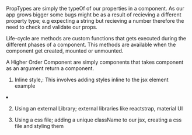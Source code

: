 PropTypes are simply the typeOf of our properties in a component.
As our app grows bigger some bugs might be as a result of recieving a different property type; e.g expecting a string but recieving a number therefore the need to check and validate our props.

Life-cycle are methods are custom functions that gets executed during the different phases of a component. This methods are available when the component get created, mounted or unmounted.

A Higher Order Component are simply components that takes component as an argument return a component.

1. Inline style,: This involves adding styles inline to the jsx element example 
<li style={{display:'none'}}/>

2. Using an external Library; external libraries like reactstrap, material UI

3. Using a css file; adding a unique className to our jsx, creating a css file and styling them